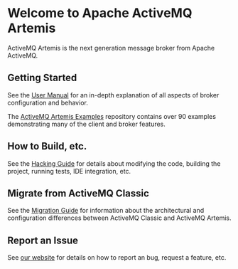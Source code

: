 # Welcome to Apache ActiveMQ Artemis

ActiveMQ Artemis is the next generation message broker from Apache ActiveMQ.

## Getting Started

See the [User Manual](https://activemq.apache.org/components/artemis/documentation/latest/) for an in-depth explanation of all aspects of broker configuration and behavior.

The [ActiveMQ Artemis Examples](https://github.com/apache/activemq-artemis-examples) repository contains over 90 examples demonstrating many of the client and broker features.

## How to Build, etc.

See the [Hacking Guide](https://activemq.apache.org/components/artemis/documentation/hacking-guide/) for details about modifying the code, building the project, running tests, IDE integration, etc.

## Migrate from ActiveMQ Classic

See the [Migration Guide](https://activemq.apache.org/components/artemis/migration-documentation/) for information about the architectural and configuration differences between ActiveMQ Classic and ActiveMQ Artemis.

## Report an Issue

See [our website](https://activemq.apache.org/issues) for details on how to report an bug, request a feature, etc.
